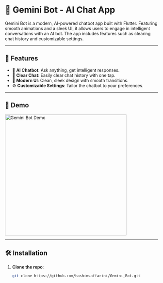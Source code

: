 # 🤖 Gemini Bot - AI Chat App

Gemini Bot is a modern, AI-powered chatbot app built with Flutter. Featuring smooth animations and a sleek UI, it allows users to engage in intelligent conversations with an AI bot. The app includes features such as clearing chat history and customizable settings.

---

## 🚀 Features

- 💬 **AI Chatbot**: Ask anything, get intelligent responses.
- 🧹 **Clear Chat**: Easily clear chat history with one tap.
- 🎨 **Modern UI**: Clean, sleek design with smooth transitions.
- ⚙️ **Customizable Settings**: Tailor the chatbot to your preferences.

---

## 📱 Demo

<img src="https://github.com/hashimsaffarini/Gemini_Bot/blob/main/assets/images/vid.gif" alt="Gemini Bot Demo" width="400"/>

---

## 🛠️ Installation

1. **Clone the repo**:
   ```bash
   git clone https://github.com/hashimsaffarini/Gemini_Bot.git
